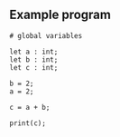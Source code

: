 ## Example program

```
# global variables

let a : int;
let b : int;
let c : int;

b = 2;
a = 2;

c = a + b;

print(c);
```
